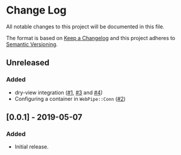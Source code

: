 # Change Log
All notable changes to this project will be documented in this file.

The format is based on [Keep a Changelog](http://keepachangelog.com/) 
and this project adheres to [Semantic Versioning](http://semver.org/).

## Unreleased
### Added
- dry-view integration ([#1](https://github.com/waiting-for-dev/web_pipe/pull/1), [#3](https://github.com/waiting-for-dev/web_pipe/pull/3) and [#4](https://github.com/waiting-for-dev/web_pipe/pull/4))
- Configuring a container in `WebPipe::Conn` ([#2](https://github.com/waiting-for-dev/web_pipe/pull/2))

## [0.0.1] - 2019-05-07
### Added
- Initial release.
